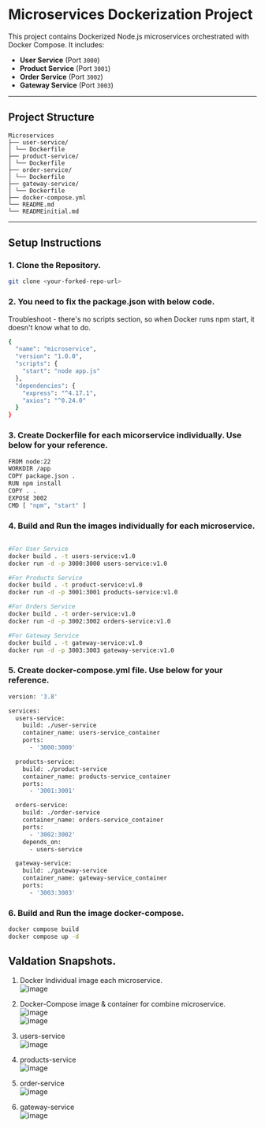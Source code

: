 # Microservices Dockerization Project

This project contains Dockerized Node.js microservices orchestrated with Docker Compose. It includes:

- **User Service** (Port `3000`)
- **Product Service** (Port `3001`)
- **Order Service** (Port `3002`)
- **Gateway Service** (Port `3003`)

---

## Project Structure
```
Microservices
├── user-service/
│ └── Dockerfile
├── product-service/
│ └── Dockerfile
├── order-service/
│ └── Dockerfile
├── gateway-service/
│ └── Dockerfile
├── docker-compose.yml
└── README.md
└── READMEinitial.md
```
---

## Setup Instructions

### 1. Clone the Repository.

```bash
git clone <your-forked-repo-url>
```
### 2. You need to fix the package.json with below code.
Troubleshoot - there's no scripts section, so when Docker runs npm start, it doesn't know what to do.
```bash
{
  "name": "microservice",
  "version": "1.0.0",
  "scripts": {
    "start": "node app.js"
  },
  "dependencies": {
    "express": "^4.17.1",
    "axios": "^0.24.0"
  }
}
```

### 3. Create Dockerfile for each micorservice individually. Use below for your reference.
```bash
FROM node:22
WORKDIR /app
COPY package.json .
RUN npm install
COPY . .
EXPOSE 3002
CMD [ "npm", "start" ]
```

### 4. Build and Run the images individually for each microservice.
```bash

#For User Service
docker build . -t users-service:v1.0
docker run -d -p 3000:3000 users-service:v1.0

#For Products Service
docker build . -t product-service:v1.0
docker run -d -p 3001:3001 products-service:v1.0

#For Orders Service
docker build . -t order-service:v1.0
docker run -d -p 3002:3002 orders-service:v1.0

#For Gateway Service
docker build . -t gateway-service:v1.0
docker run -d -p 3003:3003 gateway-service:v1.0
```

### 5. Create docker-compose.yml file. Use below for your reference.
```bash
version: '3.8'

services:
  users-service:
    build: ./user-service
    container_name: users-service_container
    ports:
      - '3000:3000'

  products-service:
    build: ./product-service
    container_name: products-service_container
    ports:
      - '3001:3001'

  orders-service:
    build: ./order-service
    container_name: orders-service_container
    ports:
      - '3002:3002'
    depends_on:
      - users-service

  gateway-service:
    build: ./gateway-service
    container_name: gateway-service_container
    ports:
      - '3003:3003'
```

### 6. Build and Run the image docker-compose.
```bash
docker compose build
docker compose up -d
```

## Valdation Snapshots.

1. Docker Individual image each microservice.<br>
![image](https://github.com/user-attachments/assets/772ff546-a35a-47e0-951c-26447b7fe7f4)<br>

2. Docker-Compose image & container for combine microservice.<br>
![image](https://github.com/user-attachments/assets/b23c209d-c42e-47d3-99ce-269490908c45)<br>
![image](https://github.com/user-attachments/assets/b0be18b4-2c76-4d68-92d5-8939e7312d01)<br>

3. users-service<br>
![image](https://github.com/user-attachments/assets/47fccb13-80e2-4d8e-aae7-94209538706f)<br>

4. products-service<br>
![image](https://github.com/user-attachments/assets/959217ac-59e5-4aa2-a1fb-076df4ceff3c)<br>

5. order-service<br>
![image](https://github.com/user-attachments/assets/1ff0501c-9ae2-4d90-9691-a8bd78939050)<br>
   
6. gateway-service<br>
![image](https://github.com/user-attachments/assets/a2e9e9e1-6be7-4bfe-8cba-9e8ea6999a19)<br>


